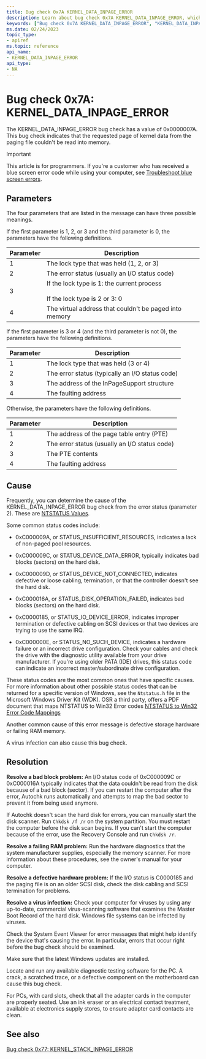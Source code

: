 ```yaml
---
title: Bug check 0x7A KERNEL_DATA_INPAGE_ERROR
description: Learn about bug check 0x7A KERNEL_DATA_INPAGE_ERROR, which indicates that the requested page of kernel data from the paging file couldn't be read into memory.
keywords: ["Bug check 0x7A KERNEL_DATA_INPAGE_ERROR", "KERNEL_DATA_INPAGE_ERROR"]
ms.date: 02/24/2023
topic_type:
- apiref
ms.topic: reference
api_name:
- KERNEL_DATA_INPAGE_ERROR
api_type:
- NA
---
```


# Bug check 0x7A: KERNEL\_DATA\_INPAGE\_ERROR

The KERNEL\_DATA\_INPAGE\_ERROR bug check has a value of 0x0000007A. This bug check indicates that the requested page of kernel data from the paging file couldn't be read into memory.

> [!IMPORTANT]
> This article is for programmers. If you're a customer who has received a blue screen error code while using your computer, see [Troubleshoot blue screen errors](https://www.windows.com/stopcode).

## Parameters

The four parameters that are listed in the message can have three possible meanings.

If the first parameter is 1, 2, or 3 and the third parameter is 0, the parameters have the following definitions.

| Parameter | Description |
|-----------|-------------|
| 1         | The lock type that was held (1, 2, or 3) |
| 2         | The error status (usually an I/O status code) |
| 3         | If the lock type is 1: the current process <br><br> If the lock type is 2 or 3: 0 |
| 4         | The virtual address that couldn't be paged into memory |

If the first parameter is 3 or 4 (and the third parameter is not 0), the parameters have the following definitions.

| Parameter | Description |
|-----------|-------------|
| 1         | The lock type that was held (3 or 4)            |
| 2         | The error status (typically an I/O status code) |
| 3         | The address of the InPageSupport structure      |
| 4         | The faulting address                            |

Otherwise, the parameters have the following definitions.

| Parameter | Description |
|-----------|-------------|
| 1         | The address of the page table entry (PTE)     |
| 2         | The error status (usually an I/O status code) |
| 3         | The PTE contents                              |
| 4         | The faulting address                          |

## Cause

Frequently, you can determine the cause of the KERNEL\_DATA\_INPAGE\_ERROR bug check from the error status (parameter 2).  These are [NTSTATUS Values](/openspecs/windows_protocols/ms-erref/596a1078-e883-4972-9bbc-49e60bebca55). 

Some common status codes include:

- 0xC000009A, or STATUS\_INSUFFICIENT\_RESOURCES, indicates a lack of non-paged pool resources.

- 0xC000009C, or STATUS\_DEVICE\_DATA\_ERROR, typically indicates bad blocks (sectors) on the hard disk.

- 0xC000009D, or STATUS\_DEVICE\_NOT\_CONNECTED, indicates defective or loose cabling, termination, or that the controller doesn't see the hard disk.

- 0xC000016A, or STATUS\_DISK\_OPERATION\_FAILED, indicates bad blocks (sectors) on the hard disk.

- 0xC0000185, or STATUS\_IO\_DEVICE\_ERROR, indicates improper termination or defective cabling on SCSI devices or that two devices are trying to use the same IRQ.

- 0xC000000E, or STATUS\_NO\_SUCH\_DEVICE, indicates a hardware failure or an incorrect drive configuration. Check your cables and check the drive with the diagnostic utility available from your drive manufacturer. If you're using older PATA (IDE) drives, this status code can indicate an incorrect master/subordinate drive configuration.

These status codes are the most common ones that have specific causes. For more information about other possible status codes that can be returned for a specific version of Windows, see the `Ntstatus.h` file in the Microsoft Windows Driver Kit (WDK). OSR a third party, offers a PDF document that maps NTSTATUS to Win32 Error codes [NTSTATUS to Win32 Error Code Mappings](https://www.osr.com/blog/2020/04/23/ntstatus-to-win32-error-code-mappings/)

Another common cause of this error message is defective storage hardware or failing RAM memory.

A virus infection can also cause this bug check.

## Resolution

**Resolve a bad block problem:** An I/O status code of 0xC000009C or 0xC000016A typically indicates that the data couldn't be read from the disk because of a bad block (sector). If you can restart the computer after the error, Autochk runs automatically and attempts to map the bad sector to prevent it from being used anymore.

If Autochk doesn't scan the hard disk for errors, you can manually start the disk scanner. Run `Chkdsk /f /r` on the system partition. You must restart the computer before the disk scan begins. If you can't start the computer because of the error, use the Recovery Console and run `Chkdsk /r`.

**Resolve a failing RAM problem:** Run the hardware diagnostics that the system manufacturer supplies, especially the memory scanner. For more information about these procedures, see the owner's manual for your computer.

**Resolve a defective hardware problem:** If the I/O status is C0000185 and the paging file is on an older SCSI disk, check the disk cabling and SCSI termination for problems.

**Resolve a virus infection:** Check your computer for viruses by using any up-to-date, commercial virus-scanning software that examines the Master Boot Record of the hard disk. Windows file systems can be infected by viruses.

Check the System Event Viewer for error messages that might help identify the device that's causing the error. In particular, errors that occur right before the bug check should be examined.

Make sure that the latest Windows updates are installed.

Locate and run any available diagnostic testing software for the PC. A crack, a scratched trace, or a defective component on the motherboard can cause this bug check.

For PCs, with card slots, check that all the adapter cards in the computer are properly seated. Use an ink eraser or an electrical contact treatment, available at electronics supply stores, to ensure adapter card contacts are clean.

## See also

[Bug check 0x77: KERNEL\_STACK\_INPAGE\_ERROR](bug-check-0x77--kernel-stack-inpage-error.md)
